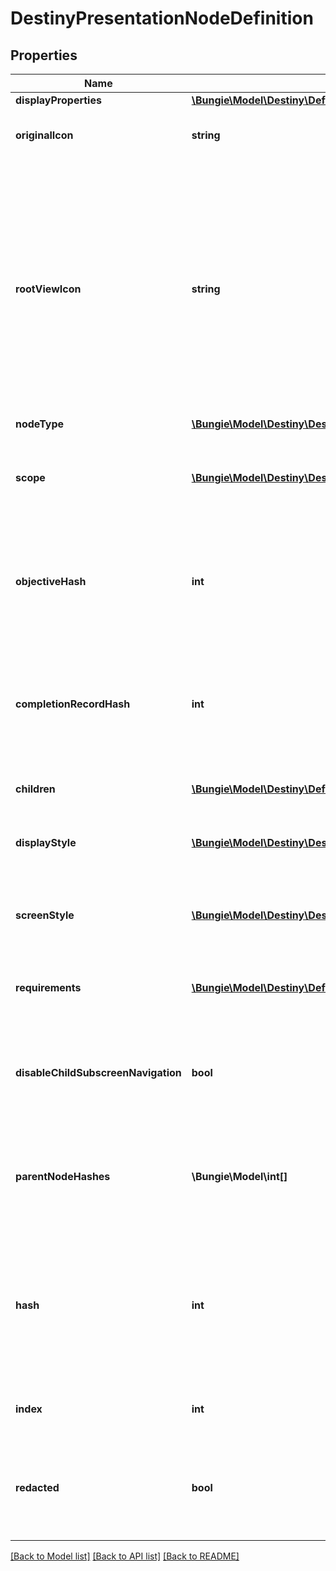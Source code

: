 # DestinyPresentationNodeDefinition

## Properties
Name | Type | Description | Notes
------------ | ------------- | ------------- | -------------
**displayProperties** | [**\Bungie\Model\Destiny\Definitions\Common\DestinyDisplayPropertiesDefinition**](DestinyDisplayPropertiesDefinition.md) |  | [optional] 
**originalIcon** | **string** | The original icon for this presentation node, before we futzed with it. | [optional] 
**rootViewIcon** | **string** | Some presentation nodes are meant to be explicitly shown on the \&quot;root\&quot; or \&quot;entry\&quot; screens for the feature to which they are related. You should use this icon when showing them on such a view, if you have a similar \&quot;entry point\&quot; view in your UI. If you don&#39;t have a UI, then I guess it doesn&#39;t matter either way does it? | [optional] 
**nodeType** | [**\Bungie\Model\Destiny\DestinyPresentationNodeType**](DestinyPresentationNodeType.md) |  | [optional] 
**scope** | [**\Bungie\Model\Destiny\DestinyScope**](DestinyScope.md) | Indicates whether this presentation node&#39;s state is determined on a per-character or on an account-wide basis. | [optional] 
**objectiveHash** | **int** | If this presentation node shows a related objective (for instance, if it tracks the progress of its children), the objective being tracked is indicated here. | [optional] 
**completionRecordHash** | **int** | If this presentation node has an associated \&quot;Record\&quot; that you can accomplish for completing its children, this is the identifier of that Record. | [optional] 
**children** | [**\Bungie\Model\Destiny\Definitions\Presentation\DestinyPresentationNodeChildrenBlock**](DestinyPresentationNodeChildrenBlock.md) | The child entities contained by this presentation node. | [optional] 
**displayStyle** | [**\Bungie\Model\Destiny\DestinyPresentationDisplayStyle**](DestinyPresentationDisplayStyle.md) | A hint for how to display this presentation node when it&#39;s shown in a list. | [optional] 
**screenStyle** | [**\Bungie\Model\Destiny\DestinyPresentationScreenStyle**](DestinyPresentationScreenStyle.md) | A hint for how to display this presentation node when it&#39;s shown in its own detail screen. | [optional] 
**requirements** | [**\Bungie\Model\Destiny\Definitions\Presentation\DestinyPresentationNodeRequirementsBlock**](DestinyPresentationNodeRequirementsBlock.md) | The requirements for being able to interact with this presentation node and its children. | [optional] 
**disableChildSubscreenNavigation** | **bool** | If this presentation node has children, but the game doesn&#39;t let you inspect the details of those children, that is indicated here. | [optional] 
**parentNodeHashes** | **\Bungie\Model\int[]** | A quick reference to presentation nodes that have this node as a child. (presentation nodes can be parented under multiple parents) | [optional] 
**hash** | **int** | The unique identifier for this entity. Guaranteed to be unique for the type of entity, but not globally.  When entities refer to each other in Destiny content, it is this hash that they are referring to. | [optional] 
**index** | **int** | The index of the entity as it was found in the investment tables. | [optional] 
**redacted** | **bool** | If this is true, then there is an entity with this identifier/type combination, but BNet is not yet allowed to show it. Sorry! | [optional] 

[[Back to Model list]](../README.md#documentation-for-models) [[Back to API list]](../README.md#documentation-for-api-endpoints) [[Back to README]](../README.md)


